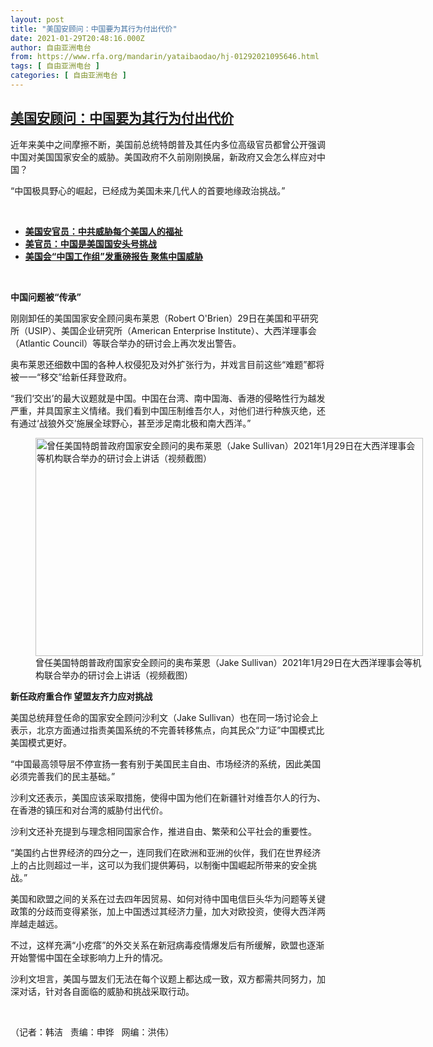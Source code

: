 ```yaml
---
layout: post
title: "美国安顾问：中国要为其行为付出代价"
date: 2021-01-29T20:48:16.000Z
author: 自由亚洲电台
from: https://www.rfa.org/mandarin/yataibaodao/hj-01292021095646.html
tags: [ 自由亚洲电台 ]
categories: [ 自由亚洲电台 ]
---
```

<!--1611953296000-->
[美国安顾问：中国要为其行为付出代价](https://www.rfa.org/mandarin/yataibaodao/hj-01292021095646.html)
------

<div>
<p></p><p>近年来美中之间摩擦不断，美国前总统特朗普及其任内多位高级官员都曾公开强调中国对美国国家安全的威胁。美国政府不久前刚刚换届，新政府又会怎么样应对中国？</p><p>“中国极具野心的崛起，已经成为美国未来几代人的首要地缘政治挑战。”</p><p><br/></p><ul><li><a href="https://www.rfa.org/mandarin/yataibaodao/junshiwaijiao/hc-12212020145804.html"><strong>美国安官员：中共威胁每个美国人的福祉</strong></a></li><li><strong><a href="https://www.rfa.org/mandarin/yataibaodao/junshiwaijiao/rc-10082020113943.html">美官员：中国是美国国安头号挑战</a></strong></li><li><strong><a href="https://www.rfa.org/mandarin/yataibaodao/zhengzhi/hc-09302020145904.html">美国会“中国工作组”发重磅报告 聚焦中国威胁</a></strong></li></ul><p><br/></p><p><strong>中国问题被“传承”</strong></p><p>刚刚卸任的美国国家安全顾问奥布莱恩（Robert O'Brien<span>）</span>29<span>日在美国和平研究所（</span>USIP<span>）、美国企业研究所（</span>American Enterprise Institute<span>）、大西洋理事会（</span>Atlantic Council<span>）等联合举办的研讨会上再次</span>发出警告。</p><p>奥布莱恩还细数中国的各种人权侵犯及对外扩张行为，并戏言目前这些“难题”都将被一一“移交”给新任拜登政府。</p><p>“我们‘交出’的最大议题就是中国。中国在台湾、南中国海、香港的侵略性行为越发严重，并具国家主义情绪。我们看到中国压制维吾尔人，对他们进行种族灭绝，还有通过‘战狼外交’施展全球野心，甚至涉足南北极和南大西洋。”</p><p><figure class="image-richtext image-inline captioned" style="width:620px;"><img alt="曾任美国特朗普政府国家安全顾问的奥布莱恩（Jake Sullivan）2021年1月29日在大西洋理事会等机构联合举办的研讨会上讲话（视频截图）" height="349" src="https://www.rfa.org/mandarin/yataibaodao/hj-01292021095646.html/rc0129e.jpg/@@images/fccc6b88-cf30-4dd7-808a-5ff36e22ab06.png" title="rc0129e.jpg" width="620"/><figcaption class="image-caption">曾任美国特朗普政府国家安全顾问的奥布莱恩（Jake Sullivan）2021年1月29日在大西洋理事会等机构联合举办的研讨会上讲话（视频截图）</figcaption><small></small></figure></p><p><strong>新任政府重合作 望盟友齐力应对挑战 </strong></p><p>美国总统拜登任命的国家安全顾问沙利文（Jake Sullivan<span>）也在同一场讨论会上表示，北京方面通过指责美国系统的不完善转移焦点，向其民众“力证”中国模式比美国模式更好。</span></p><p>“中国最高领导层不停宣扬一套有别于美国民主自由、市场经济的系统，因此美国必须完善我们的民主基础。”</p><p><span>沙利文还表示，美国应该采取措施，使得中国为他们在新疆针对维吾尔人的行为、在香港的镇压和对台湾的威胁付出代价。 <br/></span></p><p>沙利文还补充提到与理念相同国家合作，推进自由、繁荣和公平社会的重要性。</p><p>“美国约占世界经济的四分之一，连同我们在欧洲和亚洲的伙伴，我们在世界经济上的占比则超过一半，这可以为我们提供筹码，以制衡中国崛起所带来的安全挑战。”</p><p>美国和欧盟之间的关系在过去四<span>年因贸易、如何对待中国电信巨头华为问题等关键政策的分歧而变得紧张，加上中国透过其经济力量，加大对欧投资，使得大西洋两岸越走越远。</span></p><p>不过，这样充满“小疙瘩”的外交关系在新冠病毒疫情爆发后有所缓解，欧盟也逐渐开始警惕中国在全球影响力上升的情况。</p><p>沙利文坦言，美国与盟友们无法在每个议题上都达成一致，双方都需共同努力，加深对话，针对各自面临的威胁和挑战采取行动。</p><p><br/></p><p>（记者：韩洁   责编：申铧   网编：洪伟）</p>
</div>
